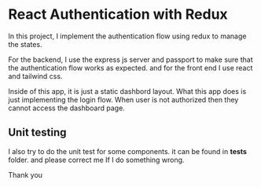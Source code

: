 # React Authentication with Redux

In this project, I implement the authentication flow using redux to manage the states.

For the backend, I use the express js server and passport to make sure that the authentication flow works as expected. and for the front end I use react and tailwind css.

Inside of this app, it is just a static dashbord layout. What this app does is just implementing the login flow. When user is not authorized then they cannot access the dashboard page.

## Unit testing

I also try to do the unit test for some components. it can be found in **tests** folder. and please correct me If I do something wrong.

Thank you
